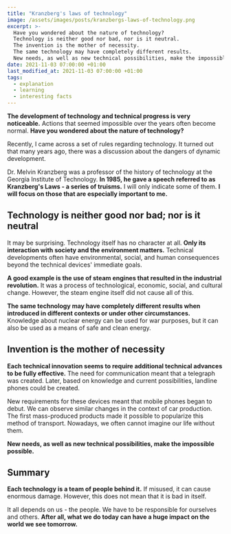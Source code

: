 ```yaml
---
title: "Kranzberg's laws of technology"
image: /assets/images/posts/kranzbergs-laws-of-technology.png
excerpt: >-
  Have you wondered about the nature of technology?
  Technology is neither good nor bad, nor is it neutral.
  The invention is the mother of necessity.
  The same technology may have completely different results.
  New needs, as well as new technical possibilities, make the impossible possible.
date: 2021-11-03 07:00:00 +01:00
last_modified_at: 2021-11-03 07:00:00 +01:00
tags:
  - explanation
  - learning
  - interesting facts
---
```


  **The development of technology and technical progress is very noticeable.**
  Actions that seemed impossible over the years often become normal.
  **Have you wondered about the nature of technology?**

  Recently, I came across a set of rules regarding technology.
  It turned out that many years ago, there was a discussion about the dangers of dynamic development.

  Dr. Melvin Kranzberg was a professor of the history of technology at the Georgia Institute of Technology.
  **In 1985, he gave a speech referred to as Kranzberg's Laws - a series of truisms.**
  I will only indicate some of them.
  **I will focus on those that are especially important to me.**

## Technology is neither good nor bad; nor is it neutral

  It may be surprising.
  Technology itself has no character at all.
  **Only its interaction with society and the environment matters.**
  Technical developments often have environmental, social, and human consequences beyond the technical devices' immediate goals.

  **A good example is the use of steam engines that resulted in the industrial revolution.**
  It was a process of technological, economic, social, and cultural change.
  However, the steam engine itself did not cause all of this.

  **The same technology may have completely different results when introduced in different contexts or under other circumstances.**
  Knowledge about nuclear energy can be used for war purposes, but it can also be used as a means of safe and clean energy.

## Invention is the mother of necessity

  **Each technical innovation seems to require additional technical advances to be fully effective.**
  The need for communication meant that a telegraph was created.
  Later, based on knowledge and current possibilities, landline phones could be created.

  New requirements for these devices meant that mobile phones began to debut.
  We can observe similar changes in the context of car production.
  The first mass-produced products made it possible to popularize this method of transport.
  Nowadays, we often cannot imagine our life without them.

  **New needs, as well as new technical possibilities, make the impossible possible.**

## Summary

  **Each technology is a team of people behind it.**
  If misused, it can cause enormous damage.
  However, this does not mean that it is bad in itself.

  It all depends on us - the people.
  We have to be responsible for ourselves and others.
  **After all, what we do today can have a huge impact on the world we see tomorrow.**
